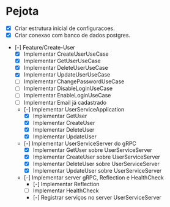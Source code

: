 # Pejota

- [x] Criar estrutura inicial de configuracoes.
- [x] Criar conexao com banco de dados postgres.
- [-] Feature/Create-User
  - [x] Implementar CreateUserUseCase
  - [x] Implementar GetUserUseCase
  - [x] Implementar DeleteUserUseCase
  - [x] Implementar UpdateUserUseCase
  - [ ] Implementar ChangePasswordUseCase
  - [ ] Implementar DisableLoginUseCase
  - [ ] Implementar EnableLoginUseCase
  - [ ] Implementar Email já cadastrado
  - [-] Implementar UserServiceApplication
    - [x] Implementar GetUser
    - [x] Implementar CreateUser
    - [x] Implementar DeleteUser
    - [x] Implementar UpdateUser
  - [-] Implementar UserServiceServer do gRPC
    - [x] Implementar GetUser sobre UserServiceServer
    - [x] Implementar CreateUser sobre UserServiceServer
    - [x] Implementar DeleteUser sobre UserServiceServer
    - [x] Implementar UpdateUser sobre UserServiceServer
  - [-] Implementar server gRPC, Reflection e HealthCheck
    - [-] Implementar Reflection
    - [ ] Implementar HealthCheck
    - [-] Registrar serviços no server UserServiceServer

